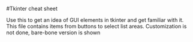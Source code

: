#Tkinter cheat sheet

Use this to get an idea of GUI elements in tkinter and get familiar with it. This file contains items from buttons to select list areas. Customization is not done, bare-bone version is shown